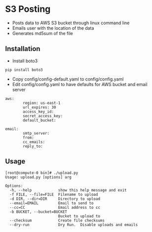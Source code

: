 # S3 Posting
- Posts data to AWS S3 bucket through linux command line
- Emails user with the location of the data
- Generates md5sum of the file
## Installation
- Install boto3
```
pip install boto3
```
- Copy config/config-default.yaml to config/config.yaml
- Edit config/config.yaml to have defaults for AWS bucket and email server
```
aws:
        region: us-east-1
        url_expires: 30
        access_key_id: 
        secret_access_key: 
        default_bucket: 

email:
        smtp_server: 
        from: 
        cc_emails: 
        reply_to: 
```

## Usage
```
[root@compute-0 bin]# ./upload.py
Usage: upload.py [options] arg

Options:
  -h, --help            show this help message and exit
  -f FILE, --file=FILE  Filename to upload
  -d DIR, --dir=DIR     Directory to upload
  --email=EMAIL         Email to send to
  --cc=CC               Email address to cc
  -b BUCKET, --bucket=BUCKET
                        Bucket to upload to
  --checksum            Create file checksums
  --dry-run             Dry Run.  Disable uploads and emails
```
